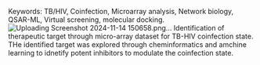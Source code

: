 Keywords: TB/HIV, Coinfection, Microarray analysis, Network biology, QSAR-ML, Virtual screening, molecular docking.
![Uploading Screenshot 2024-11-14 150658.png…]()
Identification of therapeutic target through micro-array dataset for TB-HIV coinfection state. THe identified target was explored through cheminformatics and amchine learning to idnetify potent inhibitors to modulate the coinfection state.

